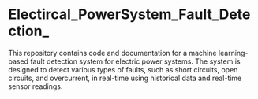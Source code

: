 # Electircal_PowerSystem_Fault_Detection_
This repository contains code and documentation for a machine learning-based fault detection system for electric power systems. The system is designed to detect various types of faults, such as short circuits, open circuits, and overcurrent, in real-time using historical data and real-time sensor readings.
